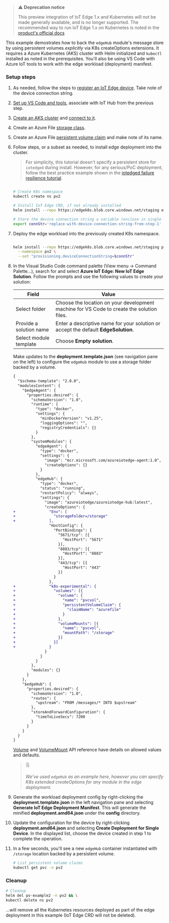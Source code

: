 > ⚠️ **Deprecation notice**
>
> This preview integration of IoT Edge 1.x and Kubernetes will not be made generally available, and is no longer supported. The recommended way to run IoT Edge 1.x on Kubernetes is noted in the [product's official docs](https://docs.microsoft.com/azure/iot-edge/how-to-install-iot-edge-kubernetes?view=iotedge-2020-11)

This example demostrates how to back the `edgeHub` module's message store by using persistent volumes *explicitly* via K8s createOptions extensions. It requires a Azure Kubernetes (AKS) cluster with Helm initialized and `kubectl` installed as noted in the prerequisites. You'll also be using VS Code with Azure IoT tools to work with the edge workload (deployment) manifest.

### Setup steps

1. As needed, follow the steps to [register an IoT Edge device](https://docs.microsoft.com/en-us/azure/iot-edge/quickstart-linux#register-an-iot-edge-device). Take note of the device connection string.

1. [Set up VS Code and tools](https://docs.microsoft.com/en-us/azure/iot-edge/tutorial-develop-for-linux#set-up-vs-code-and-tools), associate with IoT Hub from the previous step.

1. [Create an AKS cluster](https://docs.microsoft.com/azure/aks/kubernetes-walkthrough?view=azure-cli-latest#create-aks-cluster) and [connect to it](https://docs.microsoft.com/azure/aks/kubernetes-walkthrough?view=azure-cli-latest#connect-to-the-cluster).

1. Create an Azure File [storage class](https://docs.microsoft.com/azure/aks/azure-files-dynamic-pv#create-a-storage-class).

1. Create an Azure File [persistent volume claim](https://docs.microsoft.com/azure/aks/azure-files-dynamic-pv#create-a-persistent-volume-claim) and make note of its name.

1. Follow steps, or a subset as needed, to install edge deployment into the cluster.

    > 
    > For simplicity, this tutorial doesn't specify a persistent store for `iotedged` during install. However, for any serious/PoC deployment, follow the best practice example shown in the [iotedged failure resilience tutorial](./ha.html).

    ```bash

    # Create K8s namespace
    kubectl create ns pv2

    # Install IoT Edge CRD, if not already installed
    helm install --repo https://edgek8s.blob.core.windows.net/staging edge-crd edge-kubernetes-crd  

    # Store the device connection string a variable (enclose in single quotes)
    export connStr='replace-with-device-connection-string-from-step-1'

    ```

1. Deploy the edge workload into the previously created K8s namespace.

    ```bash

    helm install --repo https://edgek8s.blob.core.windows.net/staging pv-example2 edge-kubernetes \
      --namespace pv2 \
      --set "provisioning.deviceConnectionString=$connStr"

    ```

1. In the Visual Studio Code command palette (View menu -> Command Palette...), search for and select **Azure IoT Edge: New IoT Edge Solution**. Follow the prompts and use the following values to create your solution: 

   | Field | Value |
   | ----- | ----- |
   | Select folder | Choose the location on your development machine for VS Code to create the solution files. |
   | Provide a solution name | Enter a descriptive name for your solution or accept the default **EdgeSolution**. |
   | Select module template | Choose **Empty solution**. |

   Make updates to the **deployment.template.json** (see navigation pane on the left) to configure the `edgeHub` module to use a storage folder backed by a volume.

    ```diff
    {
      "$schema-template": "2.0.0",
      "modulesContent": {
        "$edgeAgent": {
          "properties.desired": {
            "schemaVersion": "1.0",
            "runtime": {
              "type": "docker",
              "settings": {
                "minDockerVersion": "v1.25",
                "loggingOptions": "",
                "registryCredentials": {}
              }
            },
            "systemModules": {
              "edgeAgent": {
                "type": "docker",
                "settings": {
                  "image": "mcr.microsoft.com/azureiotedge-agent:1.0",
                  "createOptions": {}
                }
              },
              "edgeHub": {
                "type": "docker",
                "status": "running",
                "restartPolicy": "always",
                "settings": {
                  "image": "azureiotedge/azureiotedge-hub:latest",
                  "createOptions": {
    +               "Env": [
    +                 "storageFolder=/storage"
    +               ],
                    "HostConfig": {
                      "PortBindings": {
                        "5671/tcp": [{
                          "HostPort": "5671"
                        }],
                        "8883/tcp": [{
                          "HostPort": "8883"
                        }],
                        "443/tcp": [{
                          "HostPort": "443"
                        }]
                      }
                    },
    +               "k8s-experimental": {
    +                 "volumes": [{
    +                   "volume": {
    +                     "name": "pvcvol",
    +                     "persistentVolumeClaim": {
    +                       "claimName": "azurefile"
    +                     }
    +                   },
    +                   "volumeMounts": [{
    +                     "name": "pvcvol",
    +                     "mountPath": "/storage"
    +                   }]
    +                 }]
    +               }
                  }
                }
              }
            },
            "modules": {}
          }
        },
        "$edgeHub": {
          "properties.desired": {
            "schemaVersion": "1.0",
            "routes": {
              "upstream": "FROM /messages/* INTO $upstream"
            },
            "storeAndForwardConfiguration": {
              "timeToLiveSecs": 7200
            }
          }
        }
      }
    }
    ```

    [Volume](https://v1-18.docs.kubernetes.io/docs/reference/generated/kubernetes-api/v1.18/#volume-v1-core) and [VolumeMount](https://v1-18.docs.kubernetes.io/docs/reference/generated/kubernetes-api/v1.18/#volumemount-v1-core) API reference have details on allowed values and defaults.

    >🗒
    >
    >*We've used `edgeHub` as an example here, however you can specify K8s extended createOptions for any module in the edge deployment.*

1. Generate the workload deployment config by right-clicking the **deployment.template.json** in the left navigation pane and selecting **Generate IoT Edge Deployment Manifest**. This will generate the minified **deployment.amd64.json** under the **config** directory.

1. Update the configuration for the device by right-clicking **deployment.amd64.json** and selecting **Create Deployment for Single Device**. In the displayed list, choose the device created in step 1 to complete the operation.

1. In a few seconds, you'll see a new `edgeHub` container instantiated with `/storage` location backed by a persistent volume.

    ```bash
    # List persistent volume claims 
    kubectl get pvc -n pv2
    ```

### Cleanup

```bash
# Cleanup
helm del pv-example2 -n pv2 && \
kubectl delete ns pv2
 ``` 
 ...will remove all the  Kubernetes resources deployed as part of the edge deployment in this example (IoT Edge CRD will not be deleted).